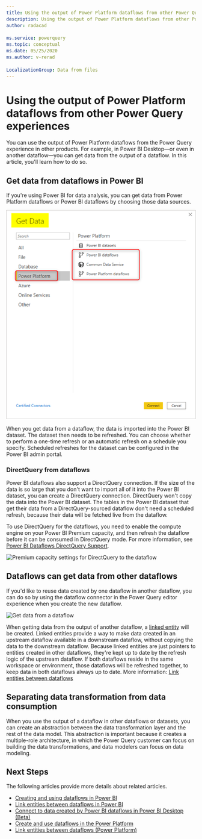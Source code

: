 ```yaml
---
title: Using the output of Power Platform dataflows from other Power Query experiences
description: Using the output of Power Platform dataflows from other Power Query experiences
author: radacad

ms.service: powerquery
ms.topic: conceptual
ms.date: 05/25/2020
ms.author: v-rerad

LocalizationGroup: Data from files
---
```


# Using the output of Power Platform dataflows from other Power Query experiences

You can use the output of Power Platform dataflows from the Power Query experience in other products. For example, in Power BI Desktop&mdash;or even in another dataflow&mdash;you can get data from the output of a dataflow. In this article, you'll learn how to do so.

## Get data from dataflows in Power BI

If you're using Power BI for data analysis, you can get data from Power Platform dataflows or Power BI dataflows by choosing those data sources.

![Get data from Power BI Desktop](media/GetDatafromDataflow.png)

When you get data from a dataflow, the data is imported into the Power BI dataset. The dataset then needs to be refreshed. You can choose whether to perform a one-time refresh or an automatic refresh on a schedule you specify. Scheduled refreshes for the dataset can be configured in the Power BI admin portal.

### DirectQuery from dataflows

Power BI dataflows also support a DirectQuery connection. If the size of the data is so large that you don't want to import all of it into the Power BI dataset, you can create a DirectQuery connection. DirectQuery won't copy the data into the Power BI dataset. The tables in the Power BI dataset that get their data from a DirectQuery-sourced dataflow don't need a scheduled refresh, because their data will be fetched live from the dataflow.

To use DirectQuery for the dataflows, you need to enable the compute engine on your Power BI Premium capacity, and then refresh the dataflow before it can be consumed in DirectQuery mode. For more information, see [Power BI Dataflows DirectQuery Support](https://powerbi.microsoft.com/blog/power-bi-dataflows-direct-query-support/).

![Premium capacity settings for DirectQuery to the dataflow](https://docs.microsoft.com/power-bi/transform-model/media/service-dataflows-enhanced-compute-engine/enhanced-compute-engine-01.png)

## Dataflows can get data from other dataflows

If you'd like to reuse data created by one dataflow in another dataflow, you can do so by using the dataflow connector in the Power Query editor experience when you create the new dataflow.

![Get data from a dataflow](https://docs.microsoft.com/data-integration/dataflows/media/dataflows-linked-entities/linked-entities-03.png)

When getting data from the output of another dataflow, a [linked entity](https://docs.microsoft.com/data-integration/dataflows/dataflows-linked-entities) will be created. Linked entities provide a way to make data created in an upstream dataflow available in a downstream dataflow, without copying the data to the downstream dataflow. Because linked entities are just pointers to entities created in other dataflows, they're kept up to date by the refresh logic of the upstream dataflow. If both dataflows reside in the same workspace or environment, those dataflows will be refreshed together, to keep data in both dataflows always up to date. More information: [Link entities between dataflows](https://docs.microsoft.com/data-integration/dataflows/dataflows-linked-entities)

## Separating data transformation from data consumption

When you use the output of a dataflow in other dataflows or datasets, you can create an abstraction between the data transformation layer and the rest of the data model. This abstraction is important because it creates a multiple-role architecture, in which the Power Query customer can focus on building the data transformations, and data modelers can focus on data modeling.

## Next Steps

The following articles provide more details about related articles.

- [Creating and using dataflows in Power BI](https://docs.microsoft.com/power-bi/service-dataflows-create-use)
- [Link entities between dataflows in Power BI](https://docs.microsoft.com/power-bi/service-dataflows-linked-entities)
- [Connect to data created by Power BI dataflows in Power BI Desktop (Beta)](https://docs.microsoft.com/power-bi/desktop-connect-dataflows)
- [Create and use dataflows in the Power Platform](https://docs.microsoft.com/data-integration/dataflows/dataflows-integration-overview)
- [Link entities between dataflows (Power Platform)](https://docs.microsoft.com/data-integration/dataflows/dataflows-linked-entities)
